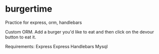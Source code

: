 # burgertime
Practice for express, orm, handlebars

Custom ORM. Add a burger you'd like to eat and then click on the devour button to eat it. 

Requirements:
Express
Express Handlebars
Mysql